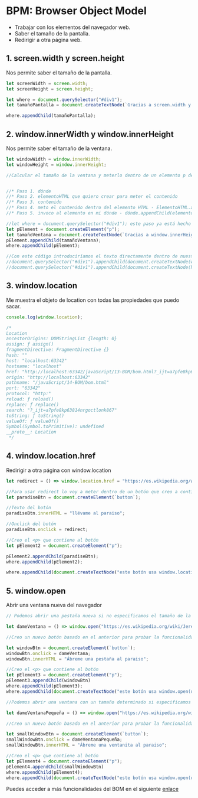 # BPM: Browser Object Model

* Trabajar con los elementos del navegador web.
* Saber el tamaño de la pantalla.
* Redirigir a otra página web.


## 1. screen.width y screen.height
Nos permite saber el tamaño de la pantalla.
```jsx
let screenWidth = screen.width;
let screenHeight = screen.height;

let where = document.querySelector("#div1");
let tamañoPantalla = document.createTextNode(`Gracias a screen.width y a screen.height sé que la altura de la pantalla es ${screenHeight} y  su ancho es ${screenWidth} y varía cuando cambio la ventana del navegador de un monitor a otro.`);

where.appendChild(tamañoPantalla);
```
## 2. window.innerWidth y window.innerHeight
Nos permite saber el tamaño de la ventana.
```jsx
let windowWidth = window.innerWidth;
let windowHeight = window.innerHeight;

//Calcular el tamaño de la ventana y meterlo dentro de un elemento p dentro de #div1


//* Paso 1. dónde
//* Paso 2. elementoHTML que quiero crear para meter el contenido
//* Paso 3. contenido
//* Paso 4. meto el contenido dentro del elemento HTML - ElementoHTML.appendChild(contenido)
//* Paso 5. invoco al elemento en mi dónde - dónde.appendChild(elementoHTML)

//let where = document.querySelector("#div1"); este paso ya está hecho
let pElement = document.createElement("p");
let tamañoVentana = document.createTextNode(`Gracias a window.innerHeight y a window.innerWeight sé que la altura de la ventana es ${windowHeight} y  su ancho es ${windowWidth} y varía cuando cambio el tamaño de la ventana y actualizo mi navegador.`);
pElement.appendChild(tamañoVentana);
where.appendChild(pElement);

//Con este código introduciríamos el texto directamente dentro de nuestro #div1
//document.querySelector("#div1").appendChild(document.createTextNode(width.toString()));
//document.querySelector("#div1").appendChild(document.createTextNode(height.toString()));
```

## 3. window.location 

Me muestra el objeto de location con todas las propiedades que puedo sacar.

```jsx
console.log(window.location);

/*
Location
ancestorOrigins: DOMStringList {length: 0}
assign: ƒ assign()
fragmentDirective: FragmentDirective {}
hash: ""
host: "localhost:63342"
hostname: "localhost"
href: "http://localhost:63342/javaScript/13-BOM/bom.html?_ijt=a7pfe8kp63814nrgoctlonk867"
origin: "http://localhost:63342"
pathname: "/javaScript/14-BOM/bom.html"
port: "63342"
protocol: "http:"
reload: ƒ reload()
replace: ƒ replace()
search: "?_ijt=a7pfe8kp63814nrgoctlonk867"
toString: ƒ toString()
valueOf: ƒ valueOf()
Symbol(Symbol.toPrimitive): undefined
__proto__: Location
 */
```

## 4. window.location.href

Redirigir a otra página con window.location

```jsx
let redirect = () => window.location.href = "https://es.wikipedia.org/wiki/Jerez_de_la_Frontera";

//Para usar redirect lo voy a meter dentro de un botón que creo a continuación:
let paradiseBtn = document.createElement(`button`);

//Texto del botón
paradiseBtn.innerHTML = "llévame al paraiso";

//Onclick del botón
paradiseBtn.onclick = redirect;

//Creo el <p> que contiene al botón
let pElement2 = document.createElement("p");

pElement2.appendChild(paradiseBtn);
where.appendChild(pElement2);

where.appendChild(document.createTextNode("este botón usa window.location.href para llevarme a otra pantalla"));
```

## 5. window.open 
Abrir una ventana nueva del navegador

```jsx
// Podemos abrir una pestaña nueva si no especificamos el tamaño de la ventana:

let dameVentana = () => window.open("https://es.wikipedia.org/wiki/Jerez_de_la_Frontera");

//Creo un nuevo botón basado en el anterior para probar la funcionalidad:

let windowBtn = document.createElement(`button`);
windowBtn.onclick = dameVentana;
windowBtn.innerHTML = "Ábreme una pestaña al paraiso";

//Creo el <p> que contiene al botón
let pElement3 = document.createElement("p");
pElement3.appendChild(windowBtn)
where.appendChild(pElement3);
where.appendChild(document.createTextNode("este botón usa window.open(url) para abrir una pestaña nueva a otra pantalla"));

//Podemos abrir una ventana con un tamaño determinado si especificamos el tamaño

let dameVentanaPequeña = () => window.open("https://es.wikipedia.org/wiki/Jerez_de_la_Frontera","","width=700, height=200");

//Creo un nuevo botón basado en el anterior para probar la funcionalidad:

let smallWindowBtn = document.createElement(`button`);
smallWindowBtn.onclick = dameVentanaPequeña;
smallWindowBtn.innerHTML = "Ábreme una ventanita al paraiso";

//Creo el <p> que contiene al botón
let pElement4 = document.createElement("p");
pElement4.appendChild(smallWindowBtn)
where.appendChild(pElement4);
where.appendChild(document.createTextNode("este botón usa window.open(url) para abrir una ventana pequeña a otra pantalla"));
```

Puedes acceder a más funcionalidades del BOM en el siguiente [enlace](https://www.javascripttutorial.net/javascript-bom/#:~:text=Home%20%2F%20JavaScript%20BOM-,JavaScript%20BOM,expose%20the%20web%20browser's%20functionality.)